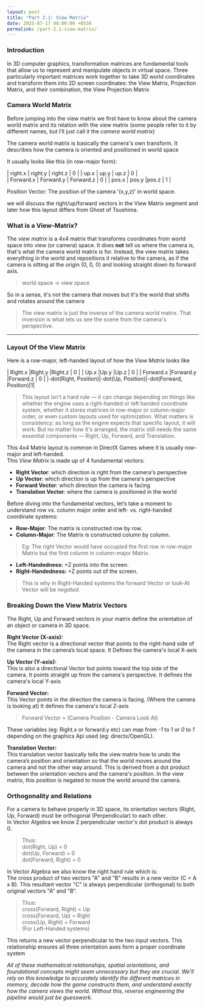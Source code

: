 ```yaml
---
layout: post
title: "Part 2.1: View Matrix"
date: 2025-07-17 00:00:00 +0530
permalink: /part-2.1-view-matrix/
---
```


### Introduction

In 3D computer graphics, transformation matrices are fundamental tools that allow us to represent and manipulate objects in virtual space. 
Three particularly important matrices work together to take 3D world coordinates and transform them into 2D screen coordinates: the 
View Matrix, Projection Matrix, and their combination, the View Projection Matrix

### **Camera World Matrix**

Before jumping into the view matrix we first have to know about the camera world matrix and its relation with the view matrix
(some people refer to it by different names, but I’ll just call it the *camera world matrix*)

The camera world matrix is basically the camera's own transform. It describes how the
camera is oriented and positioned in world space 

It usually looks like this (in row-major form):

| right.x  | right.y  | right.z | 0 |
| up.x	   | up.y     |	up.z    | 0 |		
| Forward.x | Forward.y | Forward.z | 0 |
| pos.x | pos.y  |pos.z	| 1 |

Position Vector:
The position of the camera '(x,y,z)' in world space.

we will discuss the right/up/forward vectors in the View Matrix segment and later how this layout differs from Ghost of Tsushima.

### **What is a View-Matrix?**

The *view matrix* is a 4x4 matrix that transforms coordinates from world space into view (or camera) space. It does **not** tell us where the camera is,
that's what the camera world matrix is for. Instead, the view matrix takes everything in the world and repositions it relative to the camera, 
as if the camera is sitting at the origin (0, 0, 0) and looking straight down its forward axis.

> world space -> view space

So in a sense, it's not the camera that moves but it's the world that shifts and rotates around the camera

> The view matrix is just the inverse of the camera world matrix. That inversion is what lets us see the scene from the camera's perspective.

---

### **Layout Of the View Matrix**

Here is a row-major, left-handed layout of how the *View Matrix* looks like 

| Right.x   |Right.y   |Right.z   | 0 |
| Up.x      |Up.y      |Up.z      | 0 |
| Forward.x |Forward.y |Forward.z | 0 |
|-dot(Right, Position)|-dot(Up, Position)|-dot(Forward, Position)|1|

>This layout isn’t a hard rule — it can change depending on things like whether the engine uses a right-handed or left handed coordinate system, whether it stores matrices in row-major or column-major order, or even custom layouts used for optimization. What matters is consistency: as long as the engine expects that specific layout, it will work. But no matter how it's arranged, the matrix still needs the same essential components — Right, Up, Forward, and Translation.

This 4x4 Matrix layout is common in DirectX Games where it is usually row-major and left-handed.  
This *View Matrix* is made up of 4 fundamental vectors:
- **Right Vector**:  which direction is right from the camera's perspective
- **Up Vector**: which direction is up from the camera's perspective
- **Forward Vector**: which direction the camera is facing
- **Translation Vector**: where the camera is positioned in the world

Before diving into the fundamental vectors, let’s take a moment to understand row vs. column major order and left- vs. right-handed coordinate systems:

- **Row-Major**:
The matrix is constructed row by row.
- **Column-Major**:
The Matrix is constructed column by column.

> Eg: The right Vector would have occupied the first row in row-major Matrix but the first column in column-major Matrix.

- **Left-Handedness:**
+Z points into the screen.
- **Right-Handedness:**
+Z points out of the screen.

>This is why in Right-Handed systems the forward Vector or look-At Vector will be *negated*.

### **Breaking Down the View Matrix Vectors**

The Right, Up and Forward vectors in your matrix define the orientation of an object or camera in 3D space.

**Right Vector (X-axis):**  
The Right vector is a directional vector that points to the right-hand side of the camera in the camera’s local space.
It Defines the camera's local X-axis

**Up Vector (Y-axis):**  
This is also a directional Vector but points toward the top side of the camera. It points straight up from the camera's perspective.
It defines the camera's local Y-axis

**Forward Vector:**  
This Vector points in the direction the camera is facing. (Where the camera is looking at)
It defines the camera's local Z-axis
> Forward Vector = (Camera Position - Camera Look At)

These variables (eg: Right.x or forward.y etc) can map from *-1* to *1* or *0* to *1* depending on the graphics Api used (eg: directx/OpenGL).  

**Translation Vector:**  
This translation vector basically tells the view matrix how to undo the camera’s position and orientation so that the world moves around the camera and not the other way around.
This is derived from a dot product between the orientation vectors and the camera's position.
In the view matrix, this position is negated to move the world around the camera.

### **Orthogonality and Relations**

For a camera to behave properly in 3D space, its orientation vectors (Right, Up, Forward) must be orthogonal (Perpendicular) to each other.   
In Vector Algebra we know 2 perpendicular vector's dot product is always 0.  
>Thus:  
dot(Right, Up) = 0  
dot(Up, Forward) = 0  
dot(Forward, Right) = 0

In Vector Algebra we also know the right hand rule which is:  
The cross product of two vectors "A" and "B" results in a new vector (C = A x B). This resultant vector "C" is always perpendicular (orthogonal) 
to both original vectors "A" and "B".
>Thus:  
cross(Forward, Right) = Up  
cross(Forward, Up) = Right  
cross(Up, Right) = Forward  
(For Left-Handed systems)

This returns a new vector perpendicular to the two input vectors. This relationship ensures all three orientation axes form a proper 
coordinate system

*All of these mathematical relationships, spatial orientations, and foundational concepts might seem unnecessary but they are crucial. We’ll
rely on this knowledge to accurately identify the different matrices in memory, decode how the game constructs them, and understand exactly
how the camera views the world. Without this, reverse engineering the pipeline would just be guesswork.*
 



































